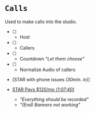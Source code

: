 # `Calls`

Used to make calls into the studio.


  - [ ] - Host
  - [ ] - Callers
  - [ ] - Countdown _"Let them choose"_
  - [ ] - Normalize Audio of callers

- [STAR with phone issues _(30min. in)_]
- [STAR Pays $120/mo _(1:07:40)_](https://youtu.be/F3i9ZZ4yNQc)

    - _"Everything should be recorded"_
    - _"(End) Banners not working"_

